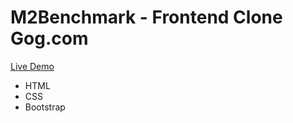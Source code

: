 # M2Benchmark - Frontend Clone Gog.com

[Live Demo](https://brandaspt.github.io/M2Benchmark)

- HTML
- CSS
- Bootstrap
